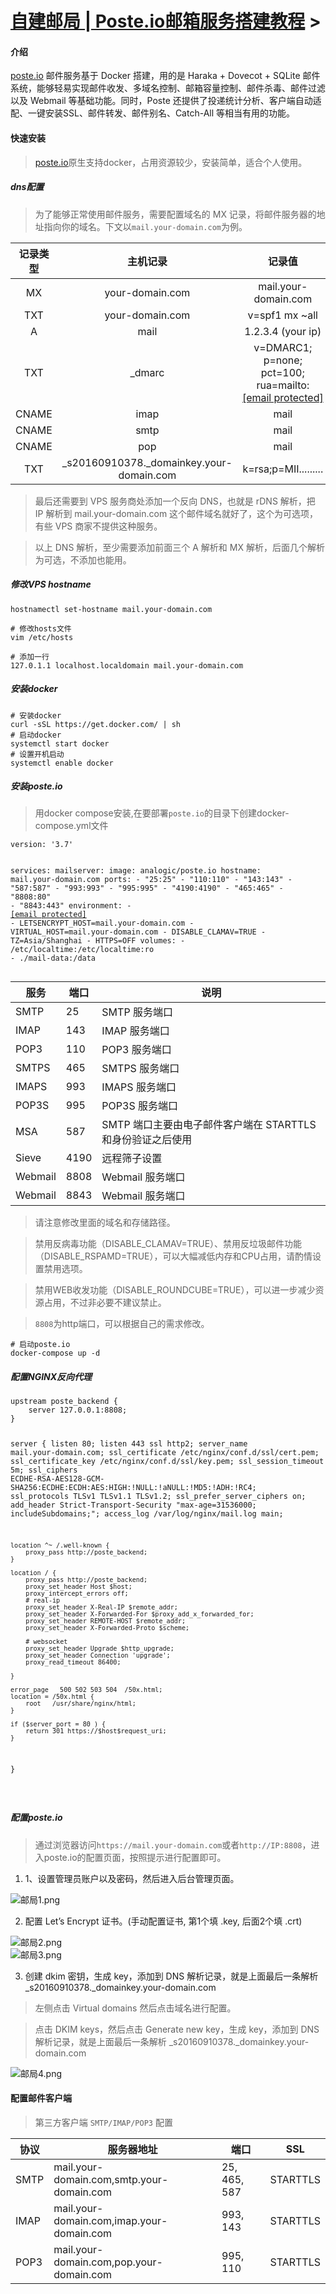 <!DOCTYPE html>
 <div class="nsk-post"><div class="post-title"><h1><a href="/post-20417-1" class="post-title-link">自建邮局 | Poste.io邮箱服务搭建教程</a> 
             ><h4>介绍</h4>
<p><a href="/jump?to=https%3A%2F%2Fposte.io%2F" target="_blank">poste.io</a> 邮件服务基于 Docker 搭建，用的是 Haraka + Dovecot + SQLite 邮件系统，能够轻易实现邮件收发、多域名控制、邮箱容量控制、邮件杀毒、邮件过滤以及 Webmail 等基础功能。同时，Poste 还提供了投递统计分析、客户端自动适配、一键安装SSL、邮件转发、邮件别名、Catch-All 等相当有用的功能。</p>
<h4>快速安装</h4>
<blockquote>
<p><a href="/jump?to=https%3A%2F%2Fposte.io%2F" target="_blank">poste.io</a>原生支持docker，占用资源较少，安装简单，适合个人使用。</p>
</blockquote>
<h5>dns配置</h5>
<blockquote>
<p>为了能够正常使用邮件服务，需要配置域名的 MX 记录，将邮件服务器的地址指向你的域名。下文以<code>mail.your-domain.com</code>为例。</p>
</blockquote>
<table>
<thead>
<tr>
<th style="text-align:center">记录类型</th>
<th style="text-align:center">主机记录</th>
<th style="text-align:center">记录值</th>
</tr>
</thead>
<tbody>
<tr>
<td style="text-align:center">MX</td>
<td style="text-align:center">your-domain.com</td>
<td style="text-align:center">mail.your-domain.com</td>
</tr>
<tr>
<td style="text-align:center">TXT</td>
<td style="text-align:center">your-domain.com</td>
<td style="text-align:center">v=spf1 mx ~all</td>
</tr>
<tr>
<td style="text-align:center">A</td>
<td style="text-align:center">mail</td>
<td style="text-align:center">1.2.3.4 (your ip)</td>
</tr>
<tr>
<td style="text-align:center">TXT</td>
<td style="text-align:center">_dmarc</td>
<td style="text-align:center">v=DMARC1; p=none; pct=100; rua=mailto:<a href="/cdn-cgi/l/email-protection" class="__cf_email__" data-cfemail="cda0aca4a18db4a2b8bfe0a9a2a0aca4a3e3aea2a0">[email&#160;protected]</a></td>
</tr>
<tr>
<td style="text-align:center">CNAME</td>
<td style="text-align:center">imap</td>
<td style="text-align:center">mail</td>
</tr>
<tr>
<td style="text-align:center">CNAME</td>
<td style="text-align:center">smtp</td>
<td style="text-align:center">mail</td>
</tr>
<tr>
<td style="text-align:center">CNAME</td>
<td style="text-align:center">pop</td>
<td style="text-align:center">mail</td>
</tr>
<tr>
<td style="text-align:center">TXT</td>
<td style="text-align:center">_s20160910378._domainkey.your-domain.com</td>
<td style="text-align:center">k=rsa;p=MII.........</td>
</tr>
</tbody>
</table>
<blockquote>
<p>最后还需要到 VPS 服务商处添加一个反向 DNS，也就是 rDNS 解析，把 IP 解析到 mail.your-domain.com 这个邮件域名就好了，这个为可选项，有些 VPS 商家不提供这种服务。</p>
</blockquote>
<blockquote>
<p>以上 DNS 解析，至少需要添加前面三个 A 解析和 MX 解析，后面几个解析为可选，不添加也能用。</p>
</blockquote>
<h5>修改VPS hostname</h5>
<pre><code class="language-bash">hostnamectl set-hostname mail.your-domain.com
</code></pre>
<pre><code class="language-bash"># 修改hosts文件
vim /etc/hosts
</code></pre>
<pre><code class="language-bash"># 添加一行
127.0.1.1 localhost.localdomain mail.your-domain.com
</code></pre>
<h5>安装docker</h5>
<pre><code class="language-bash"># 安装docker
curl -sSL https://get.docker.com/ | sh
# 启动docker
systemctl start docker
# 设置开机启动
systemctl enable docker
</code></pre>
<h5>安装poste.io</h5>
<blockquote>
<p>用docker compose安装,在要部署<code>poste.io</code>的目录下创建docker-compose.yml文件</p>
</blockquote>
<pre><code class="language-yaml">version: '3.7'

services:
  mailserver:
    image: analogic/poste.io
    hostname: mail.your-domain.com
    ports:
      - &quot;25:25&quot;
      - &quot;110:110&quot;
      - &quot;143:143&quot;
      - &quot;587:587&quot;
      - &quot;993:993&quot;
      - &quot;995:995&quot;
      - &quot;4190:4190&quot;
      - &quot;465:465&quot;
      - &quot;8808:80&quot;
      - &quot;8843:443&quot;
    environment:
      - <a href="/cdn-cgi/l/email-protection" class="__cf_email__" data-cfemail="48040d1c1b0d060b1a11181c170d0509010475292c2521260831273d3a652c2725292126662b2725">[email&#160;protected]</a>
      - LETSENCRYPT_HOST=mail.your-domain.com
      - VIRTUAL_HOST=mail.your-domain.com
      - DISABLE_CLAMAV=TRUE
      - TZ=Asia/Shanghai
      - HTTPS=OFF
    volumes:
      - /etc/localtime:/etc/localtime:ro
      - ./mail-data:/data
</code></pre>
<table>
<thead>
<tr>
<th>服务</th>
<th>端口</th>
<th>说明</th>
</tr>
</thead>
<tbody>
<tr>
<td>SMTP</td>
<td>25</td>
<td>SMTP 服务端口</td>
</tr>
<tr>
<td>IMAP</td>
<td>143</td>
<td>IMAP 服务端口</td>
</tr>
<tr>
<td>POP3</td>
<td>110</td>
<td>POP3 服务端口</td>
</tr>
<tr>
<td>SMTPS</td>
<td>465</td>
<td>SMTPS 服务端口</td>
</tr>
<tr>
<td>IMAPS</td>
<td>993</td>
<td>IMAPS 服务端口</td>
</tr>
<tr>
<td>POP3S</td>
<td>995</td>
<td>POP3S 服务端口</td>
</tr>
<tr>
<td>MSA</td>
<td>587</td>
<td>SMTP 端口主要由电子邮件客户端在 STARTTLS 和身份验证之后使用</td>
</tr>
<tr>
<td>Sieve</td>
<td>4190</td>
<td>远程筛子设置</td>
</tr>
<tr>
<td>Webmail</td>
<td>8808</td>
<td>Webmail 服务端口</td>
</tr>
<tr>
<td>Webmail</td>
<td>8843</td>
<td>Webmail 服务端口</td>
</tr>
</tbody>
</table>
<blockquote>
<p>请注意修改里面的域名和存储路径。</p>
</blockquote>
<blockquote>
<p>禁用反病毒功能（DISABLE_CLAMAV=TRUE）、禁用反垃圾邮件功能（DISABLE_RSPAMD=TRUE），可以大幅减低内存和CPU占用，请酌情设置禁用选项。</p>
</blockquote>
<blockquote>
<p>禁用WEB收发功能（DISABLE_ROUNDCUBE=TRUE），可以进一步减少资源占用，不过非必要不建议禁止。</p>
</blockquote>
<blockquote>
<p><code>8808</code>为http端口，可以根据自己的需求修改。</p>
</blockquote>
<pre><code class="language-bash"># 启动poste.io
docker-compose up -d
</code></pre>
<h5>配置NGINX反向代理</h5>
<pre><code class="language-bash">upstream poste_backend {
    server 127.0.0.1:8808;
}

server {
    listen 80;
    listen 443 ssl http2;
    server_name mail.your-domain.com;
    ssl_certificate /etc/nginx/conf.d/ssl/cert.pem;
    ssl_certificate_key /etc/nginx/conf.d/ssl/key.pem;
    ssl_session_timeout 5m;
    ssl_ciphers ECDHE-RSA-AES128-GCM-SHA256:ECDHE:ECDH:AES:HIGH:!NULL:!aNULL:!MD5:!ADH:!RC4;
    ssl_protocols TLSv1 TLSv1.1 TLSv1.2;
    ssl_prefer_server_ciphers on;
    add_header Strict-Transport-Security &quot;max-age=31536000; includeSubdomains;&quot;;
    access_log /var/log/nginx/mail.log main;

    location ^~ /.well-known {
        proxy_pass http://poste_backend;
    }

    location / {
        proxy_pass http://poste_backend;
        proxy_set_header Host $host;
        proxy_intercept_errors off;
        # real-ip
        proxy_set_header X-Real-IP $remote_addr;
        proxy_set_header X-Forwarded-For $proxy_add_x_forwarded_for;
        proxy_set_header REMOTE-HOST $remote_addr;
        proxy_set_header X-Forwarded-Proto $scheme;

        # websocket
        proxy_set_header Upgrade $http_upgrade;
        proxy_set_header Connection 'upgrade';
        proxy_read_timeout 86400;
     
    }

    error_page   500 502 503 504  /50x.html;
    location = /50x.html {
        root   /usr/share/nginx/html;
    }

    if ($server_port = 80 ) {
        return 301 https://$host$request_uri;
    }
}

</code></pre>
<h5>配置poste.io</h5>
<blockquote>
<p>通过浏览器访问<code>https://mail.your-domain.com</code>或者<code>http://IP:8808</code>，进入poste.io的配置页面，按照提示进行配置即可。</p>
</blockquote>
<ol>
<li>1、设置管理员账户以及密码，然后进入后台管理页面。</li>
</ol>
<p><img src="/source/img/邮局1.png" alt="邮局1.png"></p>
<ol start="2">
<li>配置 Let’s Encrypt 证书。(手动配置证书, 第1个填 .key, 后面2个填 .crt)
</li>
</ol>
<p><img src="/source/img/邮局2.png" alt="邮局2.png"><br>
<img src="/source/img/邮局3.png" alt="邮局3.png"></p>
<ol start="3">
<li>创建 dkim 密钥，生成 key，添加到 DNS 解析记录，就是上面最后一条解析 _s20160910378._domainkey.your-domain.com</li>
</ol>
<blockquote>
<p>左侧点击 Virtual domains 然后点击域名进行配置。</p>
</blockquote>
<blockquote>
<p>点击 DKIM keys，然后点击 Generate new key，生成 key，添加到 DNS 解析记录，就是上面最后一条解析 _s20160910378._domainkey.your-domain.com</p>
</blockquote>
<p><img src="/source/img/邮局4.png" alt="邮局4.png"></p>

<h4>配置邮件客户端</h4>
<blockquote>
<p>第三方客户端 <code>SMTP/IMAP/POP3</code> 配置</p>
</blockquote>
<table>
<thead>
<tr>
<th>协议</th>
<th>服务器地址</th>
<th>端口</th>
<th>SSL</th>
</tr>
</thead>
<tbody>
<tr>
<td>SMTP</td>
<td>mail.your-domain.com,smtp.your-domain.com</td>
<td>25, 465, 587</td>
<td>STARTTLS</td>
</tr>
<tr>
<td>IMAP</td>
<td>mail.your-domain.com,imap.your-domain.com</td>
<td>993, 143</td>
<td>STARTTLS</td>
</tr>
<tr>
<td>POP3</td>
<td>mail.your-domain.com,pop.your-domain.com</td>
<td>995, 110</td>
<td>STARTTLS</td>
</tr>
</tbody>
</table>

